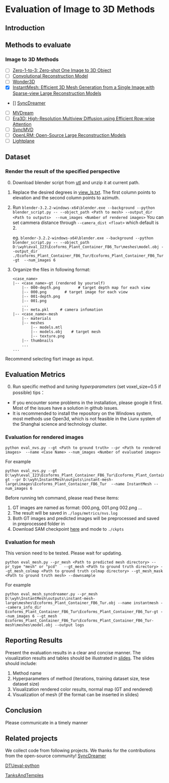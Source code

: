 # Evaluation of Image to 3D Methods

## Introduction

## Methods to evaluate
### Image to 3D Methods
- [ ] [Zero-1-to-3: Zero-shot One Image to 3D Object](https://github.com/cvlab-columbia/zero123)
- [ ] [Convolutional Reconstruction Model](https://github.com/thu-ml/CRM.git)
- [ ] [Wonder3D](https://github.com/xxlong0/Wonder3D.git)
- [x] [InstantMesh: Efficient 3D Mesh Generation from a Single Image with Sparse-view Large Reconstruction Models](https://github.com/TencentARC/InstantMesh)
- [] [SyncDreamer](https://github.com/liuyuan-pal/SyncDreamer/tree/main)
- [ ] [MVDream](https://github.com/bytedance/MVDream)
- [ ] [Era3D: High-Resolution Multiview Diffusion using Efficient Row-wise Attention](https://github.com/pengHTYX/Era3D.git)
- [ ] [SyncMVD](https://github.com/LIU-Yuxin/SyncMVD)
- [ ] [OpenLRM: Open-Source Large Reconstruction Models](https://github.com/3DTopia/OpenLRM)
- [ ] [Lightplane](https://github.com/facebookresearch/lightplane)

## Dataset
### Render the result of the specified perspective
0. Download blender script from [utl](https://download.blender.org/release/Blender3.2) and unzip it at current path.
1. Replace the desired degrees in [view_ls.txt](view_ls.txt). The first column points to elevation and the second column points to azimuth. 
2. Run 
```blender-3.2.2-windows-x64\blender.exe --background --python blender_script.py -- --object_path <Path to mesh> --output_dir <Path to outputs>  --num_images <Number of rendered images>```
You can set cammera distance through ```--camera_dist <float>``` which default is 2. 

    eg. ``` blender-3.2.2-windows-x64\blender.exe --background --python blender_script.py -- --object_path D:\wyh\eval_I23\Ecoforms_Plant_Container_FB6_Tur\meshes\model.obj --output_dir ./Ecoforms_Plant_Container_FB6_Tur/Ecoforms_Plant_Container_FB6_Tur-gt  --num_images 6 ```

3. Organize the files in following format:
    ```
    <case_name>
    |-- <case_name>-gt (rendered by yourself)
        |-- 000-depth.png        # target depth map for each view
        |-- 000.png        # target image for each view
        |-- 001-depth.png 
        |-- 001.png
        ...
        |-- meta.pkl     # camera infomation
    |-- <case_name>-mesh           
        |-- materials    
        |-- meshes 
            |-- models.mtl    
            |-- models.obj    # target mesh
            |-- texture.png    
        |-- thumbnails
        ...
    ...
    ```
Recommend selecting fisrt image as input.
## Evaluation Metrics
0. Run specific method and *tuning hyperparameters*  (set voxel_size=0.5 if possible)
tips：
- If you encounter some problems in the installation, please google it first. Most of the issues have a solution in github issues.
- It is recommended to install the repository on the Windows system, most methods use Open3d, which is not feasible in the Liunx system of the Shanghai science and technology cluster.

### Evaluation for rendered images 
```
python eval_nvs.py --gt <Path to ground truth> --pr <Path to rendered images>  --name <Case Name> --num_images <Number of evaluated images>
```
For example
```
python eval_nvs.py --gt D:\wyh\eval_I23\Ecoforms_Plant_Container_FB6_Tur\Ecoforms_Plant_Container_FB6_Tur-gt --pr D:\wyh\InstantMesh\outputs\instant-mesh-large\images\Ecoforms_Plant_Container_FB6_Tur  --name InstantMesh --num_images 6

```
Before running teh command, please read these items:
1. GT images are named as format: 000.png, 001.png 002.png ... 
2. The result will be saved in ```./logs/metrics/nvs.log```
3. Both GT images and predicted images will be preprocessed and saved in preprocessed folder in <Path to rendered images>
4. Download SAM checkpoint [here](https://dl.fbaipublicfiles.com/segment_anything/sam_vit_h_4b8939.pth) and mode to ```./ckpts```

### Evaluation for mesh
This version need to be tested. Please wait for updating.
```
python eval_mesh.py --pr_mesh <Path to predicted mesh directory> --pr_type "mesh" or "pcd"   --gt_mesh <Path to ground truth directory> --gt_mesh_colmap <Path to ground truth colmap directory> --gt_mesh_mask <Path to ground truth mesh> --downsample
```
For example
```
python eval_mesh_syncdreamer.py --pr_mesh D:\wyh\InstantMesh\outputs\instant-mesh-large\meshes\Ecoforms_Plant_Container_FB6_Tur.obj --name instantmesh --camera_info_dir Ecoforms_Plant_Container_FB6_Tur\Ecoforms_Plant_Container_FB6_Tur-gt --num_images 6 --gt_mesh Ecoforms_Plant_Container_FB6_Tur\Ecoforms_Plant_Container_FB6_Tur-mesh\meshes\model.obj --output logs
```

## Reporting Results
Present the evaluation results in a clear and concise manner. The visualization results and tables should be illustrated in [slides](./res.pptx). 
The slides should include:
1. Method name
2. Hyperparameters of method (iterations, training dataset size, tese dataset size)
3. Visualization rendered color results, normal map  (GT and rendered)
4. Visualization of mesh (if the format can be inserted in slides)

## Conclusion
Please communicate in a timely manner

## Related projects
We collect code from following projects. We thanks for the contributions from the open-source community!
[SyncDreamer](https://github.com/liuyuan-pal/SyncDreamer/tree/main)

[DTUeval-python](https://github.com/jzhangbs/DTUeval-python)

[TanksAndTemples](https://github.com/isl-org/TanksAndTemples/tree/master)